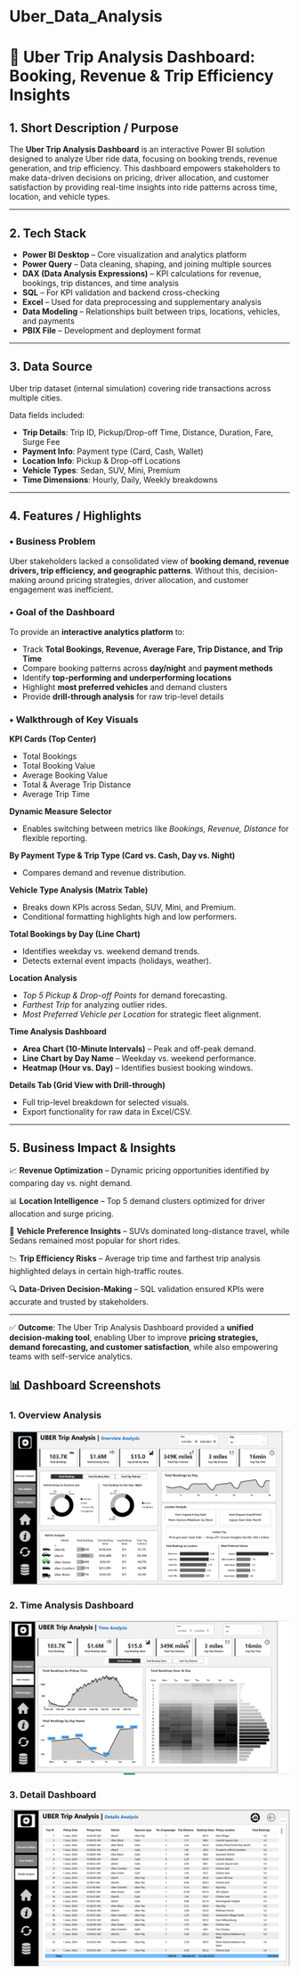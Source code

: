 # Uber_Data_Analysis
# 🚖 Uber Trip Analysis Dashboard: Booking, Revenue & Trip Efficiency Insights  

## 1. Short Description / Purpose  
The **Uber Trip Analysis Dashboard** is an interactive Power BI solution designed to analyze Uber ride data, focusing on booking trends, revenue generation, and trip efficiency. This dashboard empowers stakeholders to make data-driven decisions on pricing, driver allocation, and customer satisfaction by providing real-time insights into ride patterns across time, location, and vehicle types.  

---

## 2. Tech Stack  
- **Power BI Desktop** – Core visualization and analytics platform  
- **Power Query** – Data cleaning, shaping, and joining multiple sources  
- **DAX (Data Analysis Expressions)** – KPI calculations for revenue, bookings, trip distances, and time analysis  
- **SQL** – For KPI validation and backend cross-checking  
- **Excel** – Used for data preprocessing and supplementary analysis  
- **Data Modeling** – Relationships built between trips, locations, vehicles, and payments  
- **PBIX File** – Development and deployment format  

---

## 3. Data Source  
Uber trip dataset (internal simulation) covering ride transactions across multiple cities.  

Data fields included:  
- **Trip Details**: Trip ID, Pickup/Drop-off Time, Distance, Duration, Fare, Surge Fee  
- **Payment Info**: Payment type (Card, Cash, Wallet)  
- **Location Info**: Pickup & Drop-off Locations  
- **Vehicle Types**: Sedan, SUV, Mini, Premium  
- **Time Dimensions**: Hourly, Daily, Weekly breakdowns  

---

## 4. Features / Highlights  

### • Business Problem  
Uber stakeholders lacked a consolidated view of **booking demand, revenue drivers, trip efficiency, and geographic patterns**. Without this, decision-making around pricing strategies, driver allocation, and customer engagement was inefficient.  

### • Goal of the Dashboard  
To provide an **interactive analytics platform** to:  
- Track **Total Bookings, Revenue, Average Fare, Trip Distance, and Trip Time**  
- Compare booking patterns across **day/night** and **payment methods**  
- Identify **top-performing and underperforming locations**  
- Highlight **most preferred vehicles** and demand clusters  
- Provide **drill-through analysis** for raw trip-level details  

### • Walkthrough of Key Visuals  

**KPI Cards (Top Center)**  
- Total Bookings  
- Total Booking Value  
- Average Booking Value  
- Total & Average Trip Distance  
- Average Trip Time  

**Dynamic Measure Selector**  
- Enables switching between metrics like *Bookings, Revenue, Distance* for flexible reporting.  

**By Payment Type & Trip Type (Card vs. Cash, Day vs. Night)**  
- Compares demand and revenue distribution.  

**Vehicle Type Analysis (Matrix Table)**  
- Breaks down KPIs across Sedan, SUV, Mini, and Premium.  
- Conditional formatting highlights high and low performers.  

**Total Bookings by Day (Line Chart)**  
- Identifies weekday vs. weekend demand trends.  
- Detects external event impacts (holidays, weather).  

**Location Analysis**  
- *Top 5 Pickup & Drop-off Points* for demand forecasting.  
- *Farthest Trip* for analyzing outlier rides.  
- *Most Preferred Vehicle per Location* for strategic fleet alignment.  

**Time Analysis Dashboard**  
- **Area Chart (10-Minute Intervals)** – Peak and off-peak demand.  
- **Line Chart by Day Name** – Weekday vs. weekend performance.  
- **Heatmap (Hour vs. Day)** – Identifies busiest booking windows.  

**Details Tab (Grid View with Drill-through)**  
- Full trip-level breakdown for selected visuals.  
- Export functionality for raw data in Excel/CSV.  

---

## 5. Business Impact & Insights  

📈 **Revenue Optimization** – Dynamic pricing opportunities identified by comparing day vs. night demand.  

📊 **Location Intelligence** – Top 5 demand clusters optimized for driver allocation and surge pricing.  

🚗 **Vehicle Preference Insights** – SUVs dominated long-distance travel, while Sedans remained most popular for short rides.  

📉 **Trip Efficiency Risks** – Average trip time and farthest trip analysis highlighted delays in certain high-traffic routes.  

🔍 **Data-Driven Decision-Making** – SQL validation ensured KPIs were accurate and trusted by stakeholders.  

---

✅ **Outcome**: The Uber Trip Analysis Dashboard provided a **unified decision-making tool**, enabling Uber to improve **pricing strategies, demand forecasting, and customer satisfaction**, while also empowering teams with self-service analytics.    

## 📊 Dashboard Screenshots  

### 1. Overview Analysis  
![Overview Analysis](OverView%20Analysis.png)  

### 2. Time Analysis Dashboard  
![Time Analysis Dashboard](TimeAnalysis_Dashboard.png)  

### 3. Detail Dashboard  
![Detail Dashboard](Detail_Dashboard.png)  

